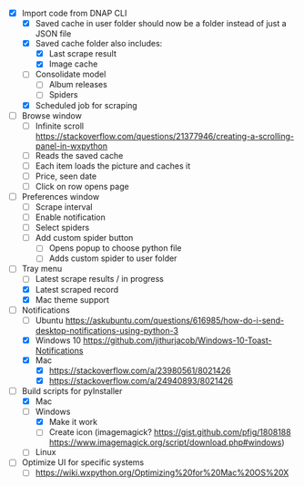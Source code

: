 - [x] Import code from DNAP CLI
    - [x] Saved cache in user folder should now be a folder instead of just a JSON file
    - [x] Saved cache folder also includes:
        - [x] Last scrape result
        - [x] Image cache
    - [ ] Consolidate model
        - [ ] Album releases
        - [ ] Spiders
    - [x] Scheduled job for scraping
- [ ] Browse window
    - [ ] Infinite scroll https://stackoverflow.com/questions/21377946/creating-a-scrolling-panel-in-wxpython
    - [ ] Reads the saved cache
    - [ ] Each item loads the picture and caches it
    - [ ] Price, seen date
    - [ ] Click on row opens page
- [ ] Preferences window
    - [ ] Scrape interval
    - [ ] Enable notification
    - [ ] Select spiders
    - [ ] Add custom spider button
        - [ ] Opens popup to choose python file
        - [ ] Adds custom spider to user folder
- [ ] Tray menu
    - [ ] Latest scrape results / in progress
    - [x] Latest scraped record
    - [x] Mac theme support
- [ ] Notifications
    - [ ] Ubuntu https://askubuntu.com/questions/616985/how-do-i-send-desktop-notifications-using-python-3
    - [x] Windows 10 https://github.com/jithurjacob/Windows-10-Toast-Notifications
    - [x] Mac
        - [x] https://stackoverflow.com/a/23980561/8021426
        - [x] https://stackoverflow.com/a/24940893/8021426
- [ ] Build scripts for pyInstaller
    - [x] Mac
    - [ ] Windows
        - [x] Make it work
        - [ ] Create icon (imagemagick? https://gist.github.com/pfig/1808188 https://www.imagemagick.org/script/download.php#windows)
    - [ ] Linux
- [ ] Optimize UI for specific systems
    - [ ] https://wiki.wxpython.org/Optimizing%20for%20Mac%20OS%20X
